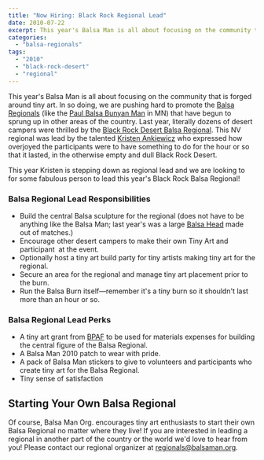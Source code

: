 ```yaml
---
title: "Now Hiring: Black Rock Regional Lead"
date: 2010-07-22
excerpt: This year's Balsa Man is all about focusing on the community that is forged around tiny art. In so doing, we are pushing hard to promote the Balsa Regionals
categories: 
  - "balsa-regionals"
tags: 
  - "2010"
  - "black-rock-desert"
  - "regional"
---
```


This year's Balsa Man is all about focusing on the community that is forged around tiny art. In so doing, we are pushing hard to promote the [Balsa Regionals](https://balsaman.org/category/balsa-regionals/) (like the [Paul Balsa Bunyan Man](https://balsaman.org/2010/02/tiny-shanty-burn-report/) in MN) that have begun to sprung up in other areas of the country. Last year, literally dozens of desert campers were thrilled by the [Black Rock Desert Balsa Regional](https://balsaman.org/2009/09/brd-balsa-regional-reports-success-fun/). This NV regional was lead by the talented [Kristen Ankiewicz](https://monsters.net/) who expressed how overjoyed the participants were to have something to do for the hour or so that it lasted, in the otherwise empty and dull Black Rock Desert.

This year Kristen is stepping down as regional lead and we are looking to for some fabulous person to lead this year's Black Rock Balsa Regional!

### Balsa Regional Lead Responsibilities

- Build the central Balsa sculpture for the regional (does not have to be anything like the Balsa Man; last year's was a large [Balsa Head](https://farm4.static.flickr.com/3510/3888959603_703583c09e.jpg) made out of matches.)
- Encourage other desert campers to make their own Tiny Art and participant  at the event.
- Optionally host a tiny art build party for tiny artists making tiny art for the regional.
- Secure an area for the regional and manage tiny art placement prior to the burn.
- Run the Balsa Burn itself—remember it's a tiny burn so it shouldn't last more than an hour or so.

### Balsa Regional Lead Perks

- A tiny art grant from [BPAF](https://balsaman.org/donate/) to be used for materials expenses for building the central figure of the Balsa Regional.
- A Balsa Man 2010 patch to wear with pride.
- A pack of Balsa Man stickers to give to volunteers and participants who create tiny art for the Balsa Regional.
- Tiny sense of satisfaction

## Starting Your Own Balsa Regional

Of course, Balsa Man Org. encourages tiny art enthusiasts to start their own Balsa Regional no matter where they live! If you are interested in leading a regional in another part of the country or the world we'd love to hear from you! Please contact our regional organizer at [regionals@balsaman.org](mailto:regionals@balsaman.org).

